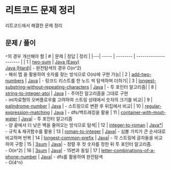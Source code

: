 # 리트코드 문제 정리

리트코드에서 해결한 문제 정리

## 문제 / 풀이
`*`의 경우 개선해야 함
| # | 문제 | 정답 | 정리 |
|---| ----- | -------- | --------------------- |
| 1 | [two-sum](https://leetcode.com/problems/two-sum/) | [Java (Easy)](https://github.com/kimyoungi99/LeetCode/blob/main/java/001_two-sum(naive).java)<br>[Java (Hard)](https://github.com/kimyoungi99/LeetCode/blob/main/java/001_two-sum.java)| - 완전탐색의 경우 O(n^2)<br>- 해쉬 맵 을 활용하여 숫자를 찾는 방식으로 O(n)에 구현 가능|
| 2 | [add-two-numbers](https://leetcode.com/problems/add-two-numbers/) | [Java](https://github.com/kimyoungi99/LeetCode/blob/main/java/002_add-two-numbers.java) | - 링크드 리스트를 한 노드 씩 탐색하며 더하기|
| 3 | [longest-substring-without-repeating-characters](https://leetcode.com/problems/longest-substring-without-repeating-characters/) | [Java](https://github.com/kimyoungi99/LeetCode/blob/main/java/003_longest-substring-without-repeating-characters.java) | - 투 포인터 알고리즘|
| 8 | [string-to-integer-atoi](https://leetcode.com/problems/string-to-integer-atoi/) | [Java](https://github.com/kimyoungi99/LeetCode/blob/main/java/008_string-to-integer-atoi.java) | - 주어진 알고리즘을 그대로 구현<br> - int자료형의 오버플로우를 고려하여 스트링 상태에서 숫자의 크기를 비교|
| 9 | [palindrome-number](https://leetcode.com/problems/palindrome-number/) | [Java](https://github.com/kimyoungi99/LeetCode/blob/main/java/009_palindrome-number.java) | - 스트링으로 변환 후 뒤집에서 비교|
| 10 | [regular-expression-matching](https://leetcode.com/problems/regular-expression-matching/) | [Java](https://github.com/kimyoungi99/LeetCode/blob/main/java/010_regular-expression-matching.java) | - dfs/백트래킹을 활용
| 11 | [container-with-most-water](https://leetcode.com/problems/container-with-most-water/) | [Java](https://github.com/kimyoungi99/LeetCode/blob/main/java/011_container-with-most-water.java)| - 투 포인터 알고리즘<br> - 양 끝에서 더 낮은 벽을 줄여오는 방식으로 탐색|
| 12 | [integer-to-roman](https://leetcode.com/problems/integer-to-roman/) | [Java*](https://github.com/kimyoungi99/LeetCode/blob/main/java/012_integer-to-roman.java)| - 규칙 & 재귀함수를 활용
| 13 | [roman-to-integer](https://leetcode.com/problems/roman-to-integer/) | [Java](https://github.com/kimyoungi99/LeetCode/blob/main/java/013_roman-to-integer.java)| - 심볼 가치가 큰 순서대로 비교하며 반복
| 14 | [longest-common-prefix](https://leetcode.com/problems/longest-common-prefix/) | [Java](https://github.com/kimyoungi99/LeetCode/blob/main/java/014_longest-common-prefix.java)| - 각 스트링에 글자들을 비교하여 구함 
| 15 | [3sum](https://leetcode.com/problems/3sum/) | [Java](https://github.com/kimyoungi99/LeetCode/blob/main/java/015_3sum.java)| - 정렬 후 첫 숫자를 정한 뒤 투 포인터 알고리즘.<br> - O(n^2)
| 16 | [3sum](https://leetcode.com/problems/3sum-closest/) | [Java](https://github.com/kimyoungi99/LeetCode/blob/main/java/016_3sum-closest.java)| - 15번과 동일
| 17 | [letter-combinations-of-a-phone-number](https://leetcode.com/problems/letter-combinations-of-a-phone-number/) | [Java](https://github.com/kimyoungi99/LeetCode/blob/main/java/017_letter-combinations-of-a-phone-number.java)| - dfs를 활용하여 완전탐색<br> - O(4^n)